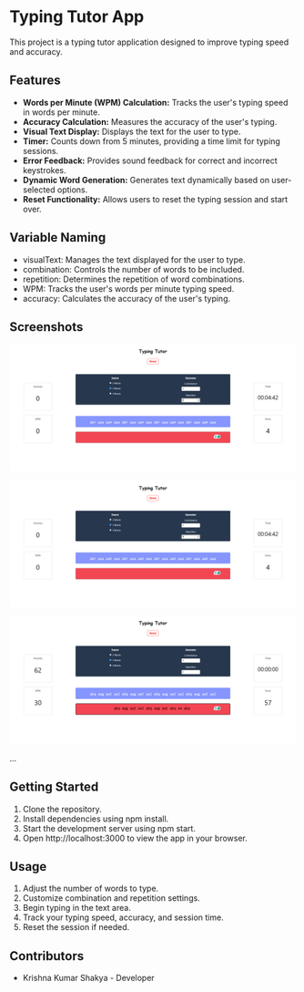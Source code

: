 # Typing Tutor App

This project is a typing tutor application designed to improve typing speed and accuracy.

## Features

- **Words per Minute (WPM) Calculation:** Tracks the user's typing speed in words per minute.
- **Accuracy Calculation:** Measures the accuracy of the user's typing.
- **Visual Text Display:** Displays the text for the user to type.
- **Timer:** Counts down from 5 minutes, providing a time limit for typing sessions.
- **Error Feedback:** Provides sound feedback for correct and incorrect keystrokes.
- **Dynamic Word Generation:** Generates text dynamically based on user-selected options.
- **Reset Functionality:** Allows users to reset the typing session and start over.

## Variable Naming

- visualText: Manages the text displayed for the user to type.
- combination: Controls the number of words to be included.
- repetition: Determines the repetition of word combinations.
- WPM: Tracks the user's words per minute typing speed.
- accuracy: Calculates the accuracy of the user's typing.

## Screenshots

![Screenshot 1](src\assets\image1.png)  


![Screenshot 2](src\assets\image1.png)  

![Screenshot 3](src\assets\image3.png)  


...

## Getting Started

1. Clone the repository.
2. Install dependencies using npm install.
3. Start the development server using npm start.
4. Open http://localhost:3000 to view the app in your browser.

## Usage

1. Adjust the number of words to type.
2. Customize combination and repetition settings.
3. Begin typing in the text area.
4. Track your typing speed, accuracy, and session time.
5. Reset the session if needed.

## Contributors

- Krishna Kumar Shakya - Developer
